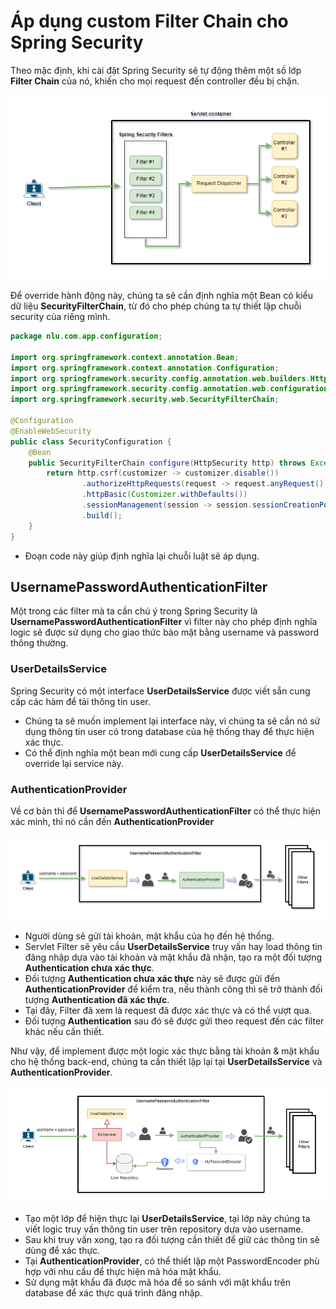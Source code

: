 # Áp dụng custom Filter Chain cho Spring Security

Theo mặc định, khi cài đặt Spring Security sẽ tự động thêm một số lớp **Filter Chain** của nó, khiến cho mọi request đến controller đều bị chặn.

![img](../images/spring-security.png)

Để override hành động này, chúng ta sẽ cần định nghĩa một Bean có kiểu dữ liệu **SecurityFilterChain**, từ đó cho phép chúng ta tự thiết lập chuỗi security của riêng mình.

```java
package nlu.com.app.configuration;

import org.springframework.context.annotation.Bean;
import org.springframework.context.annotation.Configuration;
import org.springframework.security.config.annotation.web.builders.HttpSecurity;
import org.springframework.security.config.annotation.web.configuration.EnableWebSecurity;
import org.springframework.security.web.SecurityFilterChain;

@Configuration
@EnableWebSecurity
public class SecurityConfiguration {
    @Bean
    public SecurityFilterChain configure(HttpSecurity http) throws Exception {
        return http.csrf(customizer -> customizer.disable())
                .authorizeHttpRequests(request -> request.anyRequest().authenticated())
                .httpBasic(Customizer.withDefaults())
                .sessionManagement(session -> session.sessionCreationPolicy(SessionCreationPolicy.STATELESS))
                .build();
    }
}
```
- Đoạn code này giúp định nghĩa lại chuỗi luật sẽ áp dụng.

## UsernamePasswordAuthenticationFilter
Một trong các filter mà ta cần chú ý trong Spring Security là **UsernamePasswordAuthenticationFilter** vì filter này cho phép định nghĩa logic sẽ được sử dụng cho giao thức bảo mật bằng username và password thông thường.

### UserDetailsService
Spring Security có một interface **UserDetailsService** được viết sẵn cung cấp các hàm để tải thông tin user.

- Chúng ta sẽ muốn implement lại interface này, vì chúng ta sẽ cần nó sử dụng thông tin user có trong database của hệ thống thay để thực hiện xác thực.
- Có thể định nghĩa một bean mới cung cấp **UserDetailsService** để override lại service này.

### AuthenticationProvider
Về cơ bản thì để **UsernamePasswordAuthenticationFilter** có thể thực hiện xác minh, thì nó cần đến **AuthenticationProvider**

![img](../images/spring-security-2.png)

- Người dùng sẽ gửi tài khoản, mật khẩu của họ đến hệ thống.
- Servlet Filter sẽ yêu cầu **UserDetailsService** truy vấn hay load thông tin đăng nhập dựa vào tài khoản và mật khẩu đã nhận, tạo ra một đối tượng **Authentication chưa xác thực**.
- Đối tượng **Authentication chưa xác thực** này sẽ được gửi đến **AuthenticationProvider** để kiểm tra, nếu thành công thì sẽ trở thành đối tượng **Authentication đã xác thực**.
- Tại đây, Filter đã xem là request đã được xác thực và có thể vượt qua.
- Đối tượng **Authentication** sau đó sẽ được gửi theo request đến các filter khác nếu cần thiết.

Như vậy, để implement được một logic xác thực bằng tài khoản & mật khẩu cho hệ thống back-end, chúng ta cần thiết lập lại tại **UserDetailsService** và **AuthenticationProvider**.

![img](../images/spring-security-3.png)

- Tạo một lớp để hiện thực lại **UserDetailsService**, tại lớp này chúng ta viết logic truy vấn thông tin user trên repository dựa vào username.
- Sau khi truy vấn xong, tạo ra đối tượng cần thiết để giữ các thông tin sẽ dùng để xác thực.
- Tại **AuthenticationProvider**, có thể thiết lập một PasswordEncoder phù hợp với nhu cầu để thực hiện mã hóa mật khẩu.
- Sử dụng mật khẩu đã được mã hóa để so sánh với mật khẩu trên database để xác thực quá trình đăng nhập.